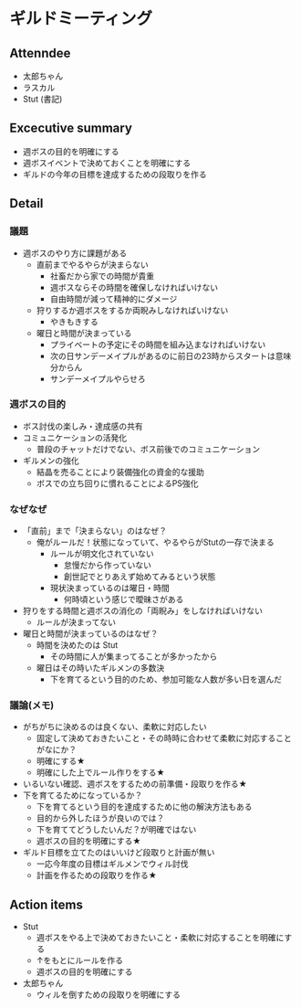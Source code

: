 # ギルドミーティング

## Attenndee
* 太郎ちゃん
* ラスカル
* Stut (書記)

## Excecutive summary

* 週ボスの目的を明確にする
* 週ボスイベントで決めておくことを明確にする
* ギルドの今年の目標を達成するための段取りを作る

## Detail

### 議題

* 週ボスのやり方に課題がある
    * 直前までやるやらが決まらない
        * 社畜だから家での時間が貴重
        * 週ボスならその時間を確保しなければいけない
        * 自由時間が減って精神的にダメージ
    * 狩りするか週ボスをするか両睨みしなければいけない
        * やきもきする
    * 曜日と時間が決まっている
        * プライベートの予定にその時間を組み込まなければいけない
        * 次の日サンデーメイプルがあるのに前日の23時からスタートは意味分からん
        * サンデーメイプルやらせろ

### 週ボスの目的

* ボス討伐の楽しみ・達成感の共有
* コミュニケーションの活発化
    * 普段のチャットだけでない、ボス前後でのコミュニケーション
* ギルメンの強化
    * 結晶を売ることにより装備強化の資金的な援助
    * ボスでの立ち回りに慣れることによるPS強化

### なぜなぜ

* 「直前」まで「決まらない」のはなぜ？
    * 俺がルールだ！状態になっていて、やるやらがStutの一存で決まる
        * ルールが明文化されていない
            * 怠慢だから作っていない
            * 創世記でとりあえず始めてみるという状態
        * 現状決まっているのは曜日・時間
            * 何時頃という感じで曖昧さがある
* 狩りをする時間と週ボスの消化の「両睨み」をしなければいけない
    * ルールが決まってない
* 曜日と時間が決まっているのはなぜ？
    * 時間を決めたのは Stut
        * その時間に人が集まってることが多かったから
    * 曜日はその時いたギルメンの多数決
        * 下を育てるという目的のため、参加可能な人数が多い日を選んだ
        
### 議論(メモ)

* がちがちに決めるのは良くない、柔軟に対応したい
    * 固定して決めておきたいこと・その時時に合わせて柔軟に対応することがなにか？
    * 明確にする★
    * 明確にした上でルール作りをする★
* いるいない確認、週ボスをするための前準備・段取りを作る★
* 下を育てるためになっているか？
    * 下を育てるという目的を達成するために他の解決方法もある
    * 目的から外したほうが良いのでは？
    * 下を育ててどうしたいんだ？が明確ではない
    * 週ボスの目的を明確にする★
* ギルド目標を立てたのはいいけど段取りと計画が無い
    * 一応今年度の目標はギルメンでウィル討伐
    * 計画を作るための段取りを作る★

## Action items

* Stut
    * 週ボスをやる上で決めておきたいこと・柔軟に対応することを明確にする
    * ↑をもとにルールを作る
    * 週ボスの目的を明確にする
* 太郎ちゃん
    * ウィルを倒すための段取りを明確にする
